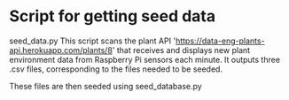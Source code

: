# Script for getting seed data
seed_data.py
This script scans the plant API 'https://data-eng-plants-api.herokuapp.com/plants/8' that receives and displays new plant environment data from Raspberry Pi sensors each minute. It outputs three .csv files, corresponding to the files needed to be seeded.

These files are then seeded using seed_database.py


